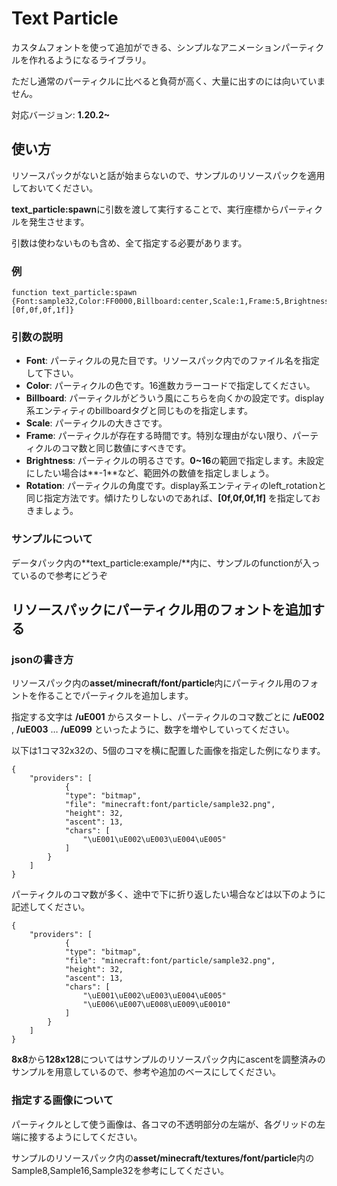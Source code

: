 # Text Particle
カスタムフォントを使って追加ができる、シンプルなアニメーションパーティクルを作れるようになるライブラリ。

ただし通常のパーティクルに比べると負荷が高く、大量に出すのには向いていません。

対応バージョン: **1.20.2~**

## 使い方
リソースパックがないと話が始まらないので、サンプルのリソースパックを適用しておいてください。

**text_particle:spawn**に引数を渡して実行することで、実行座標からパーティクルを発生させます。

引数は使わないものも含め、全て指定する必要があります。

### 例
```
function text_particle:spawn {Font:sample32,Color:FF0000,Billboard:center,Scale:1,Frame:5,Brightness:-1,Rotation:[0f,0f,0f,1f]}
```

### 引数の説明
* **Font**: パーティクルの見た目です。リソースパック内でのファイル名を指定して下さい。
* **Color**: パーティクルの色です。16進数カラーコードで指定してください。
* **Billboard**: パーティクルがどういう風にこちらを向くかの設定です。display系エンティティのbillboardタグと同じものを指定します。
* **Scale**: パーティクルの大きさです。
* **Frame**: パーティクルが存在する時間です。特別な理由がない限り、パーティクルのコマ数と同じ数値にすべきです。
* **Brightness**: パーティクルの明るさです。**0~16**の範囲で指定します。未設定にしたい場合は**-1**など、範囲外の数値を指定しましょう。
* **Rotation**: パーティクルの角度です。display系エンティティのleft_rotationと同じ指定方法です。傾けたりしないのであれば、**[0f,0f,0f,1f]** を指定しておきましょう。

### サンプルについて
データパック内の**text_particle:example/**内に、サンプルのfunctionが入っているので参考にどうぞ

## リソースパックにパーティクル用のフォントを追加する

### jsonの書き方
リソースパック内の**asset/minecraft/font/particle**内にパーティクル用のフォントを作ることでパーティクルを追加します。

指定する文字は **/uE001** からスタートし、パーティクルのコマ数ごとに **/uE002** , **/uE003** … **/uE099** といったように、数字を増やしていってください。

以下は1コマ32x32の、5個のコマを横に配置した画像を指定した例になります。

```
{
    "providers": [
            {
            "type": "bitmap",
            "file": "minecraft:font/particle/sample32.png",
            "height": 32,
            "ascent": 13,
            "chars": [
                "\uE001\uE002\uE003\uE004\uE005"
            ]
        }
    ]
}
```

パーティクルのコマ数が多く、途中で下に折り返したい場合などは以下のように記述してください。
```
{
    "providers": [
            {
            "type": "bitmap",
            "file": "minecraft:font/particle/sample32.png",
            "height": 32,
            "ascent": 13,
            "chars": [
                "\uE001\uE002\uE003\uE004\uE005"
                "\uE006\uE007\uE008\uE009\uE0010"
            ]
        }
    ]
}
```

**8x8**から**128x128**についてはサンプルのリソースパック内にascentを調整済みのサンプルを用意しているので、参考や追加のベースにしてください。

### 指定する画像について
パーティクルとして使う画像は、各コマの不透明部分の左端が、各グリッドの左端に接するようにしてください。

サンプルのリソースパック内の**asset/minecraft/textures/font/particle**内のSample8,Sample16,Sample32を参考にしてください。


